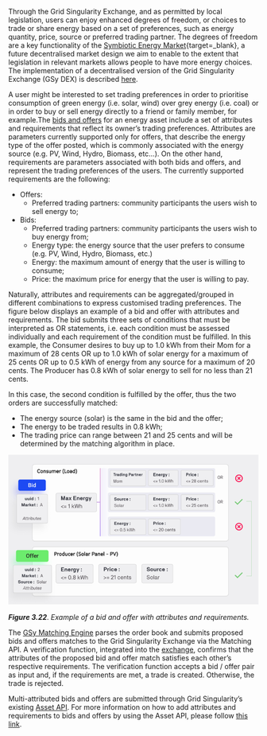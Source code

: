 Through the Grid Singularity Exchange, and as permitted by local legislation, users can enjoy enhanced degrees of freedom, or choices to trade or share energy based on a set of preferences, such as energy quantity, price, source or preferred trading partner. The degrees of freedom are a key functionality of the [Symbiotic Energy Market](https://gridsingularity.medium.com/discussion-paper-grid-singularitys-implementation-of-symbiotic-energy-markets-bd3954af43c8){target=_blank}, a future decentralised market design we aim to enable to the extent that legislation in relevant markets allows people to have more energy choices. The implementation of a decentralised version of the Grid Singularity Exchange (GSy DEX) is described [here](blockchain.md).

A user might be interested to set trading preferences in order to prioritise consumption of green energy (i.e. solar, wind) over grey energy (i.e. coal) or in order to buy or sell energy directly to a friend or family member, for example.The [bids and offers](market-agent.md) for an energy asset include a set of attributes and requirements that reflect its owner’s trading preferences. Attributes are parameters currently supported only for offers, that describe the energy type of the offer posted, which is commonly associated with the energy source (e.g. PV, Wind, Hydro, Biomass, etc…). On the other hand, requirements are parameters associated with both bids and offers, and represent the trading preferences of the users. The currently supported requirements are the following:

- Offers:
     - Preferred trading partners: community participants the users wish to sell energy to;
- Bids:
     - Preferred trading partners: community participants the users wish to buy energy from;
     - Energy type: the energy source that the user prefers to consume (e.g. PV, Wind, Hydro, Biomass, etc.)
     - Energy: the maximum amount of energy that the user is willing to consume;
     - Price: the maximum price for energy that the user is willing to pay.

Naturally, attributes and requirements can be aggregated/grouped in different combinations to express customised trading preferences. The figure below displays an example of a bid and offer with attributes and requirements. The bid submits three sets of conditions that must be interpreted as OR statements, i.e. each condition must be assessed individually and each requirement of the condition must be fulfilled. In this example, the Consumer desires to buy up to 1.0 kWh from their Mom for a maximum of 28 cents OR up to 1.0 kWh of solar energy for a maximum of 25 cents OR up to 0.5 kWh of energy from any source for a maximum of 20 cents. The Producer has 0.8 kWh of solar energy to sell for no less than 21 cents.

In this case, the second condition is fulfilled by the offer, thus the two orders are successfully matched:

- The energy source (solar) is the same in the bid and the offer;
- The energy to be traded results in 0.8 kWh;
- The trading price can range between 21 and 25 cents and will be determined by the matching algorithm in place.

![alt_text](img/degrees-of-freedom.png)

***Figure 3.22***. *Example of a bid and offer with attributes and requirements.*

The [GSy Matching Engine](blockchain-system-components-overview.md) parses the order book and submits proposed bids and offers matches to the Grid Singularity Exchange via the Matching API. A verification function, integrated into the [exchange](blockchain.md), confirms that the attributes of the proposed bid and offer match satisfies each other’s respective requirements. The verification function accepts a bid / offer pair as input and, if the requirements are met, a trade is created. Otherwise, the trade is rejected.

Multi-attributed bids and offers are submitted through Grid Singularity’s existing [Asset API](configure-trading-strategies-walkthrough.md). For more information on how to add attributes and requirements to bids and offers by using the Asset API, please follow [this link](matching-api-template-script.md).
